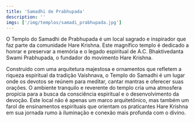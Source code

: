 ```yaml
---
title: 'Samadhi de Prabhupada'
description: ''
imgs: ['/img/templos/samadi_prabhupada.jpg']
---
```

O Templo do Samadhi de Prabhupada é um local sagrado e inspirador que faz parte da comunidade Hare Krishna. Este magnífico templo é dedicado a honrar e preservar a memória e o legado espiritual de A.C. Bhaktivedanta Swami Prabhupada, o fundador do movimento Hare Krishna.

Construído com uma arquitetura majestosa e ornamentos que refletem a riqueza espiritual da tradição Vaishnava, o Templo do Samadhi é um lugar onde os devotos se reúnem para meditar, cantar mantras e oferecer suas orações. O ambiente tranquilo e reverente do templo cria uma atmosfera propícia para a busca da consciência espiritual e o desenvolvimento da devoção. Este local não é apenas um marco arquitetônico, mas também um farol de ensinamentos espirituais que orientam os praticantes Hare Krishna em sua jornada rumo à iluminação e conexão mais profunda com o divino.
